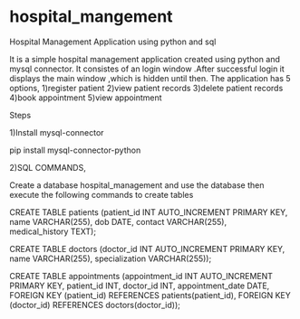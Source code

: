 # hospital_mangement
Hospital Management Application using python and sql

  It is a simple hospital management application created using python and mysql connector. It consistes of an login window .After successful login it displays the main window ,which is hidden until then.
The application has 5 options,
1)register patient
2)view patient records
3)delete patient records
4)book appointment
5)view appointment



Steps

1)Install mysql-connector

pip install mysql-connector-python

2)SQL COMMANDS,

Create a database hospital_management and use the database then execute the following commands to create tables

CREATE TABLE patients (patient_id INT AUTO_INCREMENT PRIMARY KEY, name VARCHAR(255), dob DATE, contact VARCHAR(255), medical_history TEXT);

CREATE TABLE doctors (doctor_id INT AUTO_INCREMENT PRIMARY KEY, name VARCHAR(255), specialization VARCHAR(255));

CREATE TABLE appointments (appointment_id INT AUTO_INCREMENT PRIMARY KEY, patient_id INT, doctor_id INT, appointment_date DATE, FOREIGN KEY (patient_id) REFERENCES patients(patient_id), FOREIGN KEY (doctor_id) REFERENCES doctors(doctor_id));
